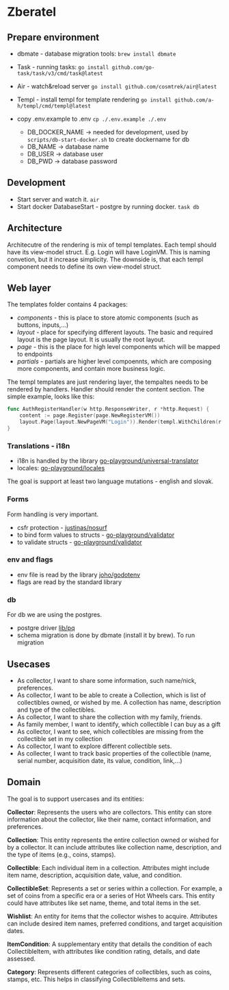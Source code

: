 # Zberatel

## Prepare environment

- dbmate - database migration tools: `brew install dbmate`
- Task - running tasks: `go install github.com/go-task/task/v3/cmd/task@latest`
- Air - watch&reload server `go install github.com/cosmtrek/air@latest`
- Templ - install templ for template rendering `go install github.com/a-h/templ/cmd/templ@latest` 

- copy .env.example to .env `cp ./.env.example ./.env`
    - DB_DOCKER_NAME -> needed for development, used by `scripts/db-start-docker.sh` to create dockername for db
    - DB_NAME -> database name
    - DB_USER -> database user
    - DB_PWD -> database password

## Development

- Start server and watch it. `air`
- Start docker DatabaseStart - postgre by running docker. `task db`


## Architecture

Architecutre of the rendering is mix of templ templates. Each templ should have its view-model struct. E.g. Login will have LoginVM. This is naming convetion, but it increase simplicity. The downside is, that each templ component needs to define its own view-model struct.

## Web layer

The templates folder contains 4 packages:
  - _components_ - this is place to store atomic components (such as buttons, inputs,...)
  - _layout_ - place for specifying different layouts. The basic and required layout is the page layout. It is usually the root layout.
  - _page_ - this is the place for high level components which will be mapped to endpoints
  - _partials_ - partials are higher level compoennts, which are composing more components, and contain more business logic.

The templ templates are just rendering layer, the tempaltes needs to be rendered by handlers. Handler should render the content section. The simple example, looks like this:

```go
func AuthRegisterHandler(w http.ResponseWriter, r *http.Request) {
	content := page.Register(page.NewRegisterVM())
	layout.Page(layout.NewPageVM("Login")).Render(templ.WithChildren(r.Context(), content), w)
}
```

### Translations - i18n

- i18n is handled by the library [go-playground/universal-translator](https://github.com/go-playground/universal-translator)
- locales: [go-playground/locales](https://github.com/go-playground/locales)

The goal is support at least two language mutations - english and slovak. 

### Forms

Form handling is very important.
 - csfr protection - [justinas/nosurf](https://github.com/justinas/nosurf)
 - to bind form values to structs - [go-playground/validator](https://github.com/go-playground/form)
 - to validate structs - [go-playground/validator](https://github.com/go-playground/validator/v10)

 ### env and flags

 - env file is read by the library [joho/godotenv](https://github.com/joho/godotenv)
 - flags are read by the standard library

 ### db

 For db we are using the postgres.
 - postgre driver [lib/pq](github.com/lib/pq)
 - schema migration is done by dbmate (install it by brew). To run migration

## Usecases

- As collector, I want to share some information, such name/nick, preferences.
- As collector, I want to be able to create a Collection, which is list of collectibles owned, or wished by me. A collection has name, description and type of the collectibles.
- As collector, I want to share the collection with my family, friends.
- As family member, I want to identify, which collectible I can buy as a gift
- As collector, I want to see, which collectibles are missing from the collectible set in my collection
- As collector, I want to explore different collectible sets.
- As collecter, I want to track basic properties of the collectible (name, serial number, acquisition date, its value, condition, link,...)

## Domain

The goal is to support usercases and its entities:

__Collector__: Represents the users who are collectors. This entity can store information about the collector, like their name, contact information, and preferences.

__Collection__: This entity represents the entire collection owned or wished for by a collector. It can include attributes like collection name, description, and the type of items (e.g., coins, stamps).

__Collectible__: Each individual item in a collection. Attributes might include item name, description, acquisition date, value, and condition.

__CollectibleSet__: Represents a set or series within a collection. For example, a set of coins from a specific era or a series of Hot Wheels cars. This entity could have attributes like set name, theme, and total items in the set.

__Wishlist__: An entity for items that the collector wishes to acquire. Attributes can include desired item names, preferred conditions, and target acquisition dates.

__ItemCondition__: A supplementary entity that details the condition of each CollectibleItem, with attributes like condition rating, details, and date assessed.

__Category__: Represents different categories of collectibles, such as coins, stamps, etc. This helps in classifying CollectibleItems and sets.
